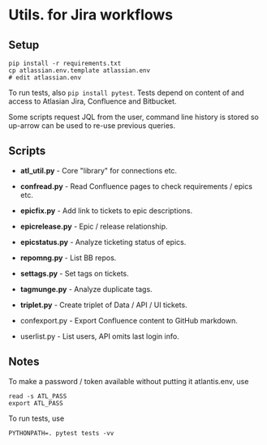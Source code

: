 # Utils. for Jira workflows

## Setup

    pip install -r requirements.txt
    cp atlassian.env.template atlassian.env
    # edit atlassian.env

To run tests, also `pip install pytest`.  Tests depend on content of and access to
Atlasian Jira, Confluence and Bitbucket.

Some scripts request JQL from the user, command line history is stored so up-arrow
can be used to re-use previous queries.

## Scripts

- **atl_util.py** - Core "library" for connections etc.
- **confread.py** - Read Confluence pages to check requirements / epics etc.
- **epicfix.py** - Add link to tickets to epic descriptions.
- **epicrelease.py** - Epic / release relationship.
- **epicstatus.py** - Analyze ticketing status of epics.
- **repomng.py** - List BB repos.
- **settags.py** - Set tags on tickets.
- **tagmunge.py** - Analyze duplicate tags.
- **triplet.py** - Create triplet of Data / API / UI tickets.

- confexport.py - Export Confluence content to GitHub markdown.
- userlist.py - List users, API omits last login info.

## Notes

To make a password / token available without putting it atlantis.env, use

    read -s ATL_PASS
    export ATL_PASS

To run tests, use

    PYTHONPATH=. pytest tests -vv

